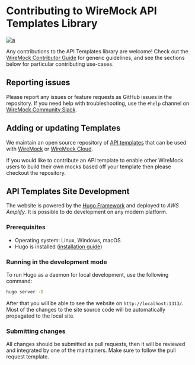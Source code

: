 
# Contributing to WireMock API Templates Library

[![a](https://img.shields.io/badge/slack-Join%20us-brightgreen?style=flat&logo=slack)](http://slack.wiremock.org/)

Any contributions to the API Templates library are welcome!
Check out the [WireMock Contributor Guide](https://github.com/wiremock/community/edit/main/contributing/) for generic guidelines,
and see the sections below for particular contributing use-cases.

## Reporting issues

Please report any issues or feature requests as GitHub issues in the repository.
If you need help with troubleshooting, use the `#help` channel on
[WireMock Community Slack](https://slack.wiremock.org/).

## Adding or updating Templates

We maintain an open source repository of [API templates](https://github.com/wiremock/api-template-library)
that can be used with [WireMock](https://wiremock.org/) or [WireMock Cloud](https://wiremock.io).

If you would like to contribute an API template to enable other WireMock users to build their own mocks based off your template then please checkout the repository.

## API Templates Site Development

The website is powered by the [Hugo Framework](https://gohugo.io/)
and deployed to _AWS Amplify_.
It is possible to do development on any modern platform.

### Prerequisites

- Operating system: Linux, Windows, macOS
- Hugo is installed ([installation guide](https://gohugo.io/installation/))

### Running in the development mode

To run Hugo as a daemon for local development, use the following command:

```bash
hugo server -D
```

After that you will be able to see the website on `http://localhost:1313/`.
Most of the changes to the site source code
will be automatically propagated to the local site.

### Submitting changes

All changes should be submitted as pull requests,
then it will be reviewed and integrated by one of the maintainers.
Make sure to follow the pull request template.
